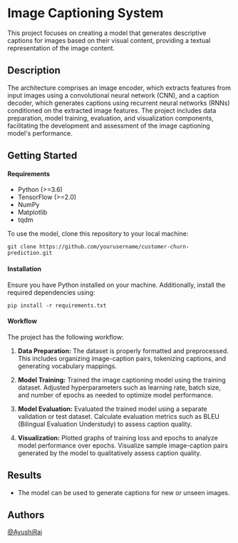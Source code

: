 
#  Image Captioning System

This project focuses on creating a model that generates descriptive captions for images based on their visual content, providing a textual representation of the image content.
## Description

The architecture comprises an image encoder, which extracts features from input images using a convolutional neural network (CNN), and a caption decoder, which generates captions using recurrent neural networks (RNNs) conditioned on the extracted image features. The project includes data preparation, model training, evaluation, and visualization components, facilitating the development and assessment of the image captioning model's performance.
## Getting Started

#### Requirements

- Python (>=3.6)
- TensorFlow (>=2.0)
- NumPy
- Matplotlib
- tqdm

To use the model, clone this repository to your local machine:

    git clone https://github.com/yourusername/customer-churn-prediction.git

#### Installation

Ensure you have Python installed on your machine. Additionally, install the required dependencies using:

    pip install -r requirements.txt

#### Workflow

The project has the following workflow:

1. **Data Preparation:** The dataset is properly formatted and preprocessed. This includes organizing image-caption pairs, tokenizing captions, and generating vocabulary mappings.

2. **Model Training:** Trained the image captioning model using the training dataset. Adjusted hyperparameters such as learning rate, batch size, and number of epochs as needed to optimize model performance.

3. **Model Evaluation:** Evaluated the trained model using a separate validation or test dataset. Calculate evaluation metrics such as BLEU (Bilingual Evaluation Understudy) to assess caption quality.

4. **Visualization:** Plotted graphs of training loss and epochs to analyze model performance over epochs. Visualize sample image-caption pairs generated by the model to qualitatively assess caption quality.

## Results

* The model can be used to generate captions for new or unseen images. 
## Authors
[@AyushiRai](https://github.com/VALiiiANT)

